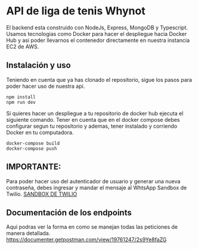 # API de liga de tenis Whynot

El backend esta construido con NodeJs, Express, MongoDB y Typescript. Usamos tecnologias como Docker para hacer el despliegue hacia Docker Hub y asi poder llevarnos el contenedor directamente en nuestra instancia EC2 de AWS.


## Instalación y uso
Teniendo en cuenta que ya has clonado el repositorio, sigue los pasos para poder hacer uso de nuestra api.

    npm install
    npm run dev
Si quieres hacer un despliegue a tu repositorio de docker hub ejecuta el siguiente comando. Tener en cuenta que en el docker compose debes configurar segun tu repositorio y ademas, tener instalado y corriendo Docker en tu computadora.

    docker-compose build
    docker-compose push

## IMPORTANTE:
Para poder hacer uso del autenticador de usuario y generar una nueva contraseña, debes ingresar y mandar el mensaje al WhtsApp Sandbox de Twilio.
[SANDBOX DE TWILIO](https://api.whatsapp.com/send/?phone=%2b14155238886&text=join%20either-younger&type=phone_number&app_absent=0)

## Documentación de los endpoints
Aqui podras ver la forma en como se manejan todas las peticiones de manera detallada.
https://documenter.getpostman.com/view/19761247/2s9Ye8faZG
